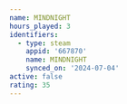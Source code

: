 ```yaml
---
name: MINDNIGHT
hours_played: 3
identifiers:
  - type: steam
    appid: '667870'
    name: MINDNIGHT
    synced_on: '2024-07-04'
active: false
rating: 35
---
```


